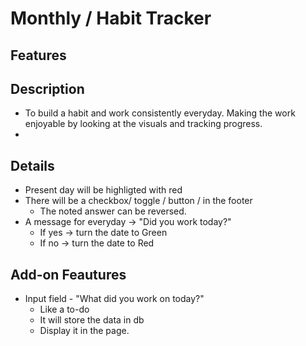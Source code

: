 # Monthly / Habit Tracker

## Features

## Description 
* To build a habit and work consistently everyday. Making the work enjoyable by looking at the visuals and tracking progress. 
* 


## Details 
- Present day will be highligted with red
- There will be a checkbox/ toggle / button / in the footer 
    - The noted answer can be reversed.
- A message for everyday -> "Did you work today?"
    - If yes -> turn the date to Green
    - If no -> turn the date to Red

## Add-on Feautures
- Input field - "What did you work on today?"
    - Like a to-do 
    - It will store the data in db 
    - Display it in the page.
